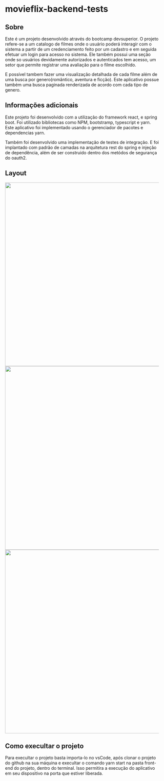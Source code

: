 # movieflix-backend-tests

## Sobre

Este é um projeto desenvolvido através do bootcamp devsuperior. O projeto refere-se a um catalogo de filmes onde o usuário poderá interagir com o sistema a partir de 
um credenciamento feito por um cadastro e em seguida efetuar um login para acesso no sistema. Ele também possui uma seção onde so usuários devidamente autorizados e autenticados tem acesso, um setor que permite registrar uma avaliação para o filme escolhido.

E possível tambem fazer uma visualização detalhada de cada filme além de uma busca por genero(romântico, aventura e ficção). Este aplicativo possue também uma busca paginada renderizada de acordo com cada tipo de genero.
 
## Informações adicionais

Este projeto foi desenvolvido com a utilização do framework react, e spring boot. Foi utilizado bibliotecas como NPM, bootstramp, typescript e yarn. Este aplicativo foi implementado usando o gerenciador de pacotes e dependencias yarn.

Também foi desenvolvido uma implementação de testes de integração. E foi implantado com padrão de camadas na arquitetura rest do spring e injeção de dependência, além de ser construido dentro dos metódos de segurança do oauth2.
 
## Layout
<p align="center">
  <img width="600" src="front-web/src/core/assets/images/">
  <img width="600" src="front-web/src/core/assets/images/">
  <img width="600" src="front-web/src/core/assets/images/">
 
</P>

## Como execultar o projeto

Para execultar o projeto basta importa-lo no vsCode, após clonar o projeto do github na sua máquina e execultar o comando yarn start na pasta front-end do projeto, dentro do terminal.
Isso permitira a execução do aplicativo em seu dispositivo na porta que estiver liberada.
